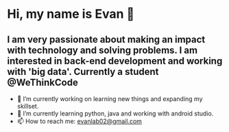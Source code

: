 # Hi, my name is Evan 👋
## I am very passionate about making an impact with technology and solving problems. I am interested in back-end development and working with 'big data'. Currently a student @WeThinkCode

- 🔭 I’m currently working on learning new things and expanding my skillset.
- 🌱 I’m currently learning python, java and working with android studio.
- 📫 How to reach me: evanlab02@gmail.com 

<!--
**Evanlab02/Evanlab02** is a ✨ _special_ ✨ repository because its `README.md` (this file) appears on your GitHub profile.

Here are some ideas to get you started:



- 👯 I’m looking to collaborate on ...
- 🤔 I’m looking for help with ...
- 💬 Ask me about 
- 😄 Pronouns: ...
- ⚡ Fun fact: ...
-->
